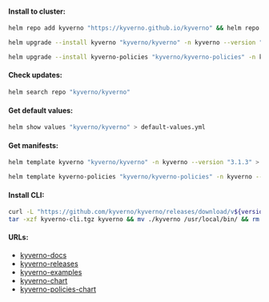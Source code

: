 #### Install to cluster:
```bash
helm repo add kyverno "https://kyverno.github.io/kyverno" && helm repo update
```
```bash
helm upgrade --install kyverno "kyverno/kyverno" -n kyverno --version "3.1.3" --create-namespace
```
```bash
helm upgrade --install kyverno-policies "kyverno/kyverno-policies" -n kyverno --version "3.1.3"
```

#### Check updates:
```bash
helm search repo "kyverno/kyverno"
```

#### Get default values:
```bash
helm show values "kyverno/kyverno" > default-values.yml
```

#### Get manifests:
```bash
helm template kyverno "kyverno/kyverno" -n kyverno --version "3.1.3" > kyverno-manifests.yml
```
```bash
helm template kyverno-policies "kyverno/kyverno-policies" -n kyverno --version "3.1.3" > kyverno-policies.yml
```

#### Install CLI:
```bash
curl -L "https://github.com/kyverno/kyverno/releases/download/v${version}/kyverno-cli_v${version}_linux_x86_64.tar.gz" -o kyverno-cli.tgz && \
tar -xzf kyverno-cli.tgz kyverno && mv ./kyverno /usr/local/bin/ && rm -f kyverno-cli.tgz
```

#### URLs:
- [kyverno-docs](https://kyverno.io/docs/introduction/)
- [kyverno-releases](https://github.com/kyverno/kyverno/releases)
- [kyverno-examples](https://github.com/kyverno/policies)
- [kyverno-chart](https://github.com/kyverno/kyverno/tree/main/charts/kyverno)
- [kyverno-policies-chart](https://github.com/kyverno/kyverno/tree/main/charts/kyverno-policies)
